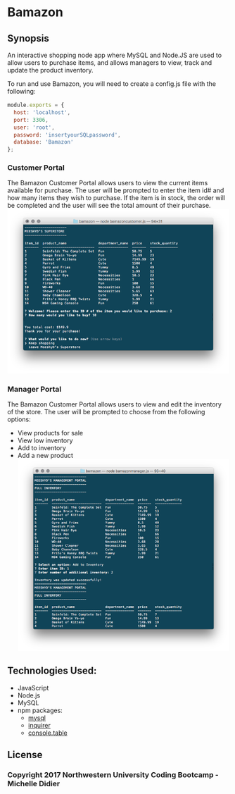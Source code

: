 # Bamazon


## Synopsis

An interactive shopping node app where MySQL and Node.JS are used to allow users to purchase items, and allows managers to view, track and update the product inventory.

To run and use Bamazon, you will need to create a config.js file with the following:

```javascript
module.exports = {
  host: 'localhost',
  port: 3306,
  user: 'root',
  password: 'insertyourSQLpassword',
  database: 'Bamazon'
};
```

### Customer Portal

The Bamazon Customer Portal allows users to view the current items available for purchase. The user will be prompted to enter the item id# and how many items they wish to purchase. If the item is in stock, the order will be completed and the user will see the total amount of their purchase.
![picture alt](images/customer.png "Customer View")

### Manager Portal

The Bamazon Customer Portal allows users to view and edit the inventory of the store. The user will be prompted to choose from the following options:

* View products for sale
* View low inventory
* Add to inventory
* Add a new product
![picture alt](images/manager.png "Manager View")

## Technologies Used:

* JavaScript
* Node.js
* MySQL
* npm packages:
  * [mysql](https://www.npmjs.com/package/mysql)
  * [inquirer](https://www.npmjs.com/package/inquirer)
  * [console.table](https://www.npmjs.com/package/console.table)

## License

### Copyright 2017 Northwestern University Coding Bootcamp - Michelle Didier
